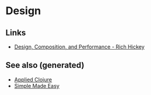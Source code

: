 # Design


## Links

-   [Design, Composition, and Performance - Rich Hickey](https://www.youtube.com/watch?v=MCZ3YgeEUPg)


## See also (generated)

-   [Applied Clojure](20200430155637-applied_clojure.md)
-   [Simple Made Easy](20200502122138-simple_made_easy.md)
